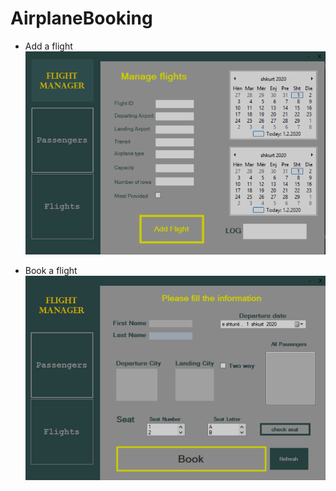 # AirplaneBooking



  * Add a flight
  ![Add a Flight](https://github.com/l4z0-space/AirplaneBooking/blob/master/flight.PNG)



  * Book a flight
  ![Book a Flight](https://github.com/l4z0-space/AirplaneBooking/blob/master/psg.PNG)
